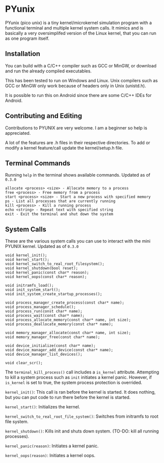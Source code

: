 # PYunix
PYunix (pico unix) is a tiny kernel/microkernel simulation program with a functional terminal and multiple kernel system calls. It mimics and is basically a very oversimplifed version of the Linux kernel, that you can run as one program itself.
## Installation
You can build with a C/C++ compiler such as GCC or MinGW, or download and run the already compiled executables.

This has been tested to run on Windows and Linux. Unix compilers such as GCC or MinGW only work because of headers only in Unix (unistd.h).

It is possible to run this on Android since there are some C/C++ IDEs for Android.
## Contributing and Editing

Contributions to PYUNIX are very welcome. I am a beginner so help is appreciated.

A lot of the features are .h files in their respective directories. To add or modify a kernel feature/call update the kernel/setup.h file.
## Terminal Commands
Running `help` in the terminal shows available commands. Updated as of `0.3.0`
```
allocate <process> <size> - Allocate memory to a process
free <process> - Free memory from a process
start <process> <size> - Start a new process with specified memory
ps - List all processes that are currently running
kill <process> - Kill a running process
echo <string> - Repeat text with specified string
exit - Exit the terminal and shut down the system
```
## System Calls
These are the various system calls you can use to interact with the mini PYUNIX kernel. Updated as of `0.3.0`
```
void kernel_init();
void kernel_start();
void kernel_switch_to_real_root_filesystem();
void kernel_shutdown(bool reset);
void kernel_panic(const char* reason);
void kernel_oops(const char* reason);

void initramfs_load();
void init_system_start();
void init_system_create_startup_processes();

void process_manager_create_process(const char* name);
void process_manager_schedule();
void process_run(const char* name);
void process_wait(const char* name);
void process_allocate_memory(const char* name, int size);
void process_deallocate_memory(const char* name);

void memory_manager_allocate(const char* name, int size);
void memory_manager_free(const char* name);

void device_initialize(const char* name);
void device_manager_add_device(const char* name);
void device_manager_list_devices();

void clear_scr();
```
The `terminal_kill_process()` call includes a `is_kernel` attribute. Attempting to kill a system process such as `init` initiates a kernel panic.
However, if `is_kernel` is set to true, the system process protection is overrided.

`kernel_init()`: This call is ran before the kernel is started. It does nothing, but you can put code to run there before the kernel is started.

`kernel_start()`: Initializes the kernel.

`kernel_switch_to_real_root_file_system()`: Switches from initramfs to root file system.

`kernel_shutdown()`: Kills init and shuts down system. (TO-DO: kill all running processes).

`kernel_panic(reason)`: Initiates a kernel panic.

`kernel_oops(reason)`: Initiates a kernel oops.
